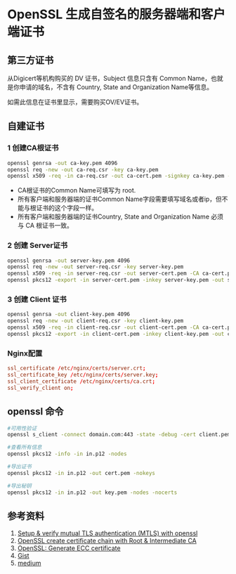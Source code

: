 # OpenSSL 生成自签名的服务器端和客户端证书

## 第三方证书

从Digicert等机构购买的 DV 证书，Subject 信息只含有 Common Name，也就是你申请的域名，不含有 Country, State and Organization Name等信息。

如需此信息在证书里显示，需要购买OV/EV证书。

## 自建证书

### 1 创建CA根证书

```bash
openssl genrsa -out ca-key.pem 4096
openssl req -new -out ca-req.csr -key ca-key.pem 
openssl x509 -req -in ca-req.csr -out ca-cert.pem -signkey ca-key.pem -days 3650
```

- CA根证书的Common Name可填写为 root. 
- 所有客户端和服务器端的证书Common Name字段需要填写域名或者ip，但不能与根证书的这个字段一样。
- 所有客户端和服务器端的证书Country, State and Organization Name 必须与 CA 根证书一致。

### 2 创建 Server证书

```bash
openssl genrsa -out server-key.pem 4096
openssl req -new -out server-req.csr -key server-key.pem
openssl x509 -req -in server-req.csr -out server-cert.pem -CA ca-cert.pem -CAkey ca-key.pem -CAcreateserial -days 3650
openssl pkcs12 -export -in server-cert.pem -inkey server-key.pem -out server.p12
```

### 3 创建 Client 证书

```bash
openssl genrsa -out client-key.pem 4096
openssl req -new -out client-req.csr -key client-key.pem
openssl x509 -req -in client-req.csr -out client-cert.pem -CA ca-cert.pem -CAkey ca-key.pem -CAcreateserial -days 3650
openssl pkcs12 -export -in client-cert.pem -inkey client-key.pem -out client.p12
```

### Nginx配置

```conf
ssl_certificate /etc/nginx/certs/server.crt;
ssl_certificate_key /etc/nginx/certs/server.key;
ssl_client_certificate /etc/nginx/certs/ca.crt; 
ssl_verify_client on;
```

## openssl 命令

```bash
#可用性验证
openssl s_client -connect domain.com:443 -state -debug -cert client.pem -key client.key

#查看所有信息
openssl pkcs12 -info -in in.p12 -nodes

#导出证书
openssl pkcs12 -in in.p12 -out cert.pem -nokeys

#导出秘钥
openssl pkcs12 -in in.p12 -out key.pem -nodes -nocerts
```

## 参考资料

1. [Setup & verify mutual TLS authentication (MTLS) with openssl](https://www.golinuxcloud.com/mutual-tls-authentication-mtls/)
2. [OpenSSL create certificate chain with Root & Intermediate CA](https://www.golinuxcloud.com/openssl-create-certificate-chain-linux/)
3. [OpenSSL: Generate ECC certificate](https://www.golinuxcloud.com/openssl-generate-ecc-certificate/)
4. [Gist](https://gist.github.com/welshstew/536e6b77f40e890c01a52b9172e84c11#file-generate-certificates-sh)
5. [medium](https://mcilis.medium.com/how-to-create-a-self-signed-client-certificate-with-openssl-c4af9ac03e99)
